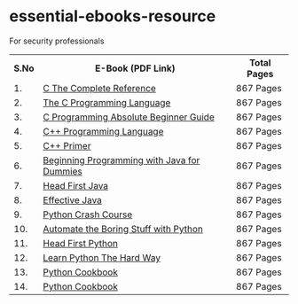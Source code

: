 # essential-ebooks-resource

For security professionals 

<table width="100%" class="table">
<tr>
<th>S.No</th>
<th>E-Book (PDF Link)</th>
<th>Total Pages</th>
</tr>
<tr><td>1.</td><td><a target="_blank" href="https://mega.nz/file/2G433bYK#FgnCMcDsJ641E5olrXB1Har2W4Pldpj7l7lDRQ9MuE0">C The Complete Reference</a></td><td>867 Pages</td></tr>
<tr><td>2.</td><td><a target="_blank" href="https://mega.nz/file/CWgCUSSD#YZ0HWVfDEMubV1_M7xn-4yCuYkfAzjq2_5Rybv2u6pw">The C Programming Language</a></td><td>867 Pages</td></tr>
<tr><td>3.</td><td><a target="_blank" href="https://mega.nz/file/bPIi0A6I#xw-K0ciA3LZLrSIWKLTn2iAY5KYqjHW1Nnm5d-CkpgI">C Programming Absolute Beginner Guide</a></td><td>867 Pages</td></tr>
<tr><td>4.</td><td><a target="_blank" href="https://mega.nz/file/fWRXEDQI#xxJ1Zs3dYIXIuQ5oSrUMuv5RsNPb_K40W0lkurqaG1k">C++ Programming Language</a></td><td>867 Pages</td></tr>
<tr><td>5.</td><td><a target="_blank" href="https://mega.nz/file/WKY2XazJ#KPQ3LtgetuwVqcApmmXgLbTzNxnPxKWQ1I6OrXTpOAQ">C++ Primer</a></td><td>867 Pages</td></tr>
<tr><td>6.</td><td><a target="_blank" href="https://mega.nz/file/vKIRzDoJ#9Pr7wvkVjfqau65czRJwX3FkW1UYXTT4kPDTCvyUbYo">Beginning Programming with Java for Dummies</a></td><td>867 Pages</td></tr>
<tr><td>7.</td><td><a target="_blank" href="https://mega.nz/file/CSpXBKJA#488c0WPw78KsN730jtGVflWmbV1xlgiYCqiQqPjBOKA">Head First Java</a></td><td>867 Pages</td></tr>
<tr><td>8.</td><td><a target="_blank" href="https://mega.nz/file/WCBmFbJZ#0gqqbEieXV6d_XqQlAn9vUUgOWD8q_15PQzMektfCM8">Effective Java</a></td><td>867 Pages</td></tr>
<tr><td>9.</td><td><a target="_blank" href="https://mega.nz/file/KWATGDhI#EGD2tRwO5oARtP7DeJyagQMqxRP0bE8G4TAkV6LG5g0">Python Crash Course</a></td><td>867 Pages</td></tr>
<tr><td>10.</td><td><a target="_blank" href="https://mega.nz/file/WDghlQbY#iJxIwE40Lo0CBTZ8Ae8F0i6QPfwIlx9za8HB4UsaeEs">Automate the Boring Stuff with Python</a></td><td>867 Pages</td></tr>
<tr><td>11.</td><td><a target="_blank" href="https://mega.nz/file/7f5miZyI#71qFP6bL7Ta_TpfXXgbPYr-WUUGs0vGsV4D37hmpowA">Head First Python</a></td><td>867 Pages</td></tr>
<tr><td>12.</td><td><a target="_blank" href="https://mega.nz/file/aHR1RZSI#A3JC0i4ec04LYvbbcyS3gpZn1x6DxSNyDENM7P4y8hk">Learn Python The Hard Way</a></td><td>867 Pages</td></tr>
<tr><td>13.</td><td><a target="_blank" href="https://mega.nz/file/3GJWQLhD#V3wwLB-RRtqKI2w23rH6Dgofxp_OC3CrqgTQvIt7s00">Python Cookbook</a></td><td>867 Pages</td></tr>
<tr><td>14.</td><td><a target="_blank" href="">Python Cookbook</a></td><td>867 Pages</td></tr>
  
  
  
  
  
  
  
  
  
  
  
  
  
  
  
